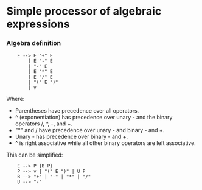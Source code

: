 # Simple processor of algebraic expressions

### Algebra definition

```
    E --> E "+" E
        | E "-" E
        | "-" E
        | E "*" E
        | E "/" E
        | "(" E ")"
        | v
```
  
Where:  
- Parentheses have precedence over all operators.
- ^ (exponentiation) has precedence over unary - and the binary operators /, *, -, and +.
- "*" and / have precedence over unary - and binary - and +.
- Unary - has precedence over binary - and +.
- ^ is right associative while all other binary operators are left associative.
  
This can be simplified:
```
    E --> P {B P}
    P --> v | "(" E ")" | U P
    B --> "+" | "-" | "*" | "/"
    U --> "-"
```